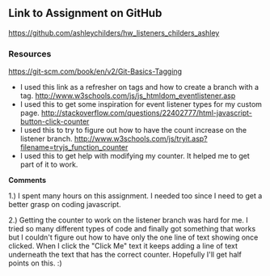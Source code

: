 ## Link to Assignment on GitHub
https://github.com/ashleychilders/hw_listeners_childers_ashley


### Resources

https://git-scm.com/book/en/v2/Git-Basics-Tagging
- I used this link as a refresher on tags and how to create a branch with a tag.
http://www.w3schools.com/js/js_htmldom_eventlistener.asp
- I used this to get some inspiration for event listener types for my custom page.
http://stackoverflow.com/questions/22402777/html-javascript-button-click-counter
- I used this to try to figure out how to have the count increase on the listener branch.
http://www.w3schools.com/js/tryit.asp?filename=tryjs_function_counter
- I used this to get help with modifying my counter. It helped me to get part of it to work.

**Comments**

1.) I spent many hours on this assignment. I needed too since I need to get a better grasp on coding javascript.

2.) Getting the counter to work on the listener branch was hard for me. I tried so many different types of code and finally got something that works but I couldn't figure out how to have only the one line of text showing once clicked. When I click the "Click Me" text it keeps adding a line of text underneath the text that has the correct counter. Hopefully I'll get half points on this. :)

